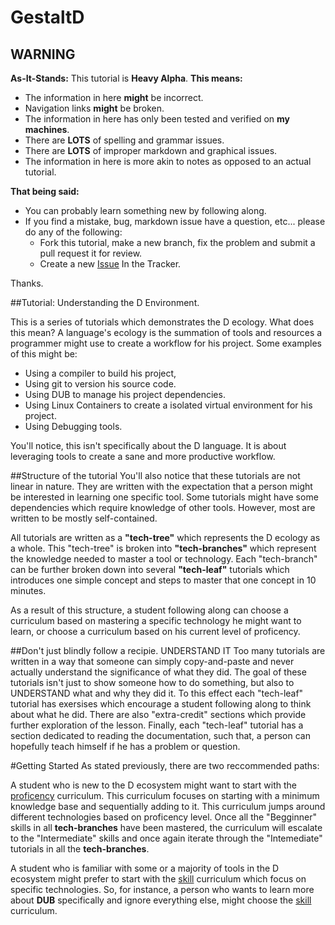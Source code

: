 # GestaltD

## **WARNING**
**As-It-Stands:** This tutorial is **Heavy Alpha**.
**This means:** 
* The information in here **might** be incorrect.
* Navigation links **might** be broken.
* The information in here has only been tested and verified on **my machines**.
* There are **LOTS** of spelling and grammar issues.
* There are **LOTS** of improper markdown and graphical issues.
* The information in here is more akin to notes as opposed to an actual tutorial.

**That being said:** 
* You can probably learn something new by following along.
* If you find a mistake, bug, markdown issue have a question, etc... please do any of the following:
    * Fork this tutorial, make a new branch, fix the problem and submit a pull request it for review.
    * Create a new [Issue](https://github.com/Joshka-Randora/GestaltD/issues) In the Tracker.

Thanks.

##Tutorial: Understanding the D Environment.

This is a series of tutorials which demonstrates the D ecology.
What does this mean? A language's ecology is the summation of tools and 
resources a programmer might use to create a workflow for his project.
Some examples of this might be:

* Using a compiler to build his project,
* Using git to version his source code.
* Using DUB to manage his project dependencies.
* Using Linux Containers to create a isolated virtual environment for his project.
* Using Debugging tools.

You'll notice, this isn't specifically about the D language. 
It is about leveraging tools to create a sane and more productive workflow. 

##Structure of the tutorial
You'll also notice that these tutorials are not linear in nature. 
They are written with the expectation that a person might be interested in learning 
one specific tool. Some tutorials might have some dependencies which require knowledge of other tools. 
However, most are written to be mostly self-contained.

All tutorials are written as a **"tech-tree"** which represents the D ecology as a whole. 
This "tech-tree" is broken into **"tech-branches"** which represent the knowledge 
needed to master a tool or technology.
Each "tech-branch" can be further broken down into several **"tech-leaf"** tutorials which 
introduces one simple concept and steps to master that one concept in 10 minutes. 

As a result of this structure, a student following along can choose a 
curriculum based on mastering a specific technology he might want to learn, 
or choose a curriculum based on his current level of proficency. 

##Don't just blindly follow a recipie. UNDERSTAND IT
Too many tutorials are written in a way that someone can simply copy-and-paste 
and never actually understand the significance of what they did. 
The goal of these tutorials isn't just to show someone how to do something, but 
also to UNDERSTAND what and why they did it.
To this effect each "tech-leaf" tutorial has exersises which encourage a 
student following along to think about what he did. There are also "extra-credit" 
sections which provide further exploration of the lesson.
Finally, each "tech-leaf" tutorial has a section dedicated to reading the documentation, 
such that, a person can hopefully teach himself if he has a problem or question.

#Getting Started
As stated previously, there are two reccommended paths: 

A student who is new to the D ecosystem might want to start with the 
[proficency](/curriculum/proficency.md) curriculum. This curriculum focuses on starting 
with a minimum knowledge base and sequentially adding to it.
This curriculum jumps around different technologies based on proficency level. 
Once all the "Begginner" skills in all **tech-branches** have been mastered, 
the curriculum will escalate to the "Intermediate" skills and once again 
iterate through the "Intemediate" tutorials in all the **tech-branches**.

A student who is familiar with some or a majority of tools in the D ecosystem 
might prefer to start with the [skill](/curriculum/skill.md) curriculum which 
focus on specific technologies.
So, for instance, a person who wants to learn more about **DUB** specifically 
and ignore everything else, might choose the 
[skill](/curriculum/skill.md) curriculum.
